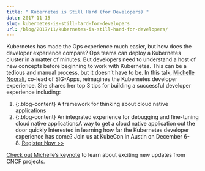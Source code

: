 ```yaml
---
title: " Kubernetes is Still Hard (for Developers) "
date: 2017-11-15
slug: kubernetes-is-still-hard-for-developers
url: /blog/2017/11/kubernetes-is-still-hard-for-developers/
---
```


Kubernetes has made the Ops experience much easier, but how does the developer experience compare? Ops teams can deploy a Kubernetes cluster in a matter of minutes. But developers need to understand a host of new concepts before beginning to work with Kubernetes. This can be a tedious and manual process, but it doesn’t have to be. In this talk, [Michelle Noorali](https://twitter.com/michellenoorali), co-lead of SIG-Apps, reimagines the Kubernetes developer experience. She shares her top 3 tips for building a successful developer experience including:  

1. {:.blog-content} A framework for thinking about cloud native applications
2. {:.blog-content} An integrated experience for debugging and fine-tuning cloud native applicationsA way to get a cloud native application out the door quickly
Interested in learning how far the Kubernetes developer experience has come? Join us at KubeCon in Austin on December 6-8.&nbsp;[Register Now \>\>](https://goo.gl/TK9ET3)

[Check out Michelle’s keynote](http://sched.co/CUCC) to learn about exciting new updates from CNCF projects.
